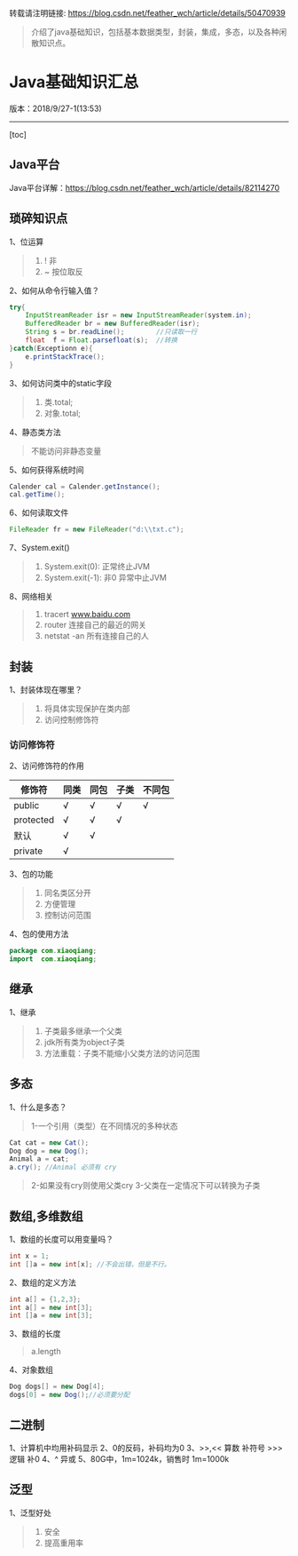 转载请注明链接: https://blog.csdn.net/feather_wch/article/details/50470939

>介绍了java基础知识，包括基本数据类型，封装，集成，多态，以及各种闲散知识点。

# Java基础知识汇总

版本：2018/9/27-1(13:53)

---

[toc]
## Java平台

Java平台详解：https://blog.csdn.net/feather_wch/article/details/82114270

## 琐碎知识点

1、位运算
> 1. ! 非
> 1. ~ 按位取反

2、如何从命令行输入值？
```java
try{
    InputStreamReader isr = new InputStreamReader(system.in);
    BufferedReader br = new BufferedReader(isr);
    String s = br.readLine();        //只读取一行
    float  f = Float.parsefloat(s);  //转换
}catch(Exceptionn e){
    e.printStackTrace();
}
```

3、如何访问类中的static字段
> 1. 类.total;
> 1. 对象.total;

4、静态类方法
> 不能访问非静态变量

5、如何获得系统时间
```java
Calender cal = Calender.getInstance();
cal.getTime();
```


6、如何读取文件
```java
FileReader fr = new FileReader("d:\\txt.c");
```

7、System.exit()
> 1. System.exit(0): 正常终止JVM
> 1. System.exit(-1): 非0 异常中止JVM

8、网络相关
> 1. tracert www.baidu.com
> 1. router 连接自己的最近的网关
> 1. netstat -an 所有连接自己的人


## 封装
1、封装体现在哪里？
> 1. 将具体实现保护在类内部
> 1. 访问控制修饰符

### 访问修饰符
2、访问修饰符的作用

|修饰符|同类|同包|子类|不同包|
|---|---|---|---|---|
|public| √| √| √| √|
|protected| √| √| √|
|默认|√|√|
|private|√|

3、包的功能
> 1. 同名类区分开
> 1. 方便管理
> 1. 控制访问范围

4、包的使用方法
```java
package com.xiaoqiang;
import  com.xiaoqiang;
```

## 继承

1、继承
> 1. 子类最多继承一个父类
> 1. jdk所有类为object子类
> 1. 方法重载：子类不能缩小父类方法的访问范围

## 多态
1、什么是多态？
> 1-一个引用（类型）在不同情况的多种状态
```java
Cat cat = new Cat();
Dog dog = new Dog();
Animal a = cat;
a.cry(); //Animal 必须有 cry
```
> 2-如果没有cry则使用父类cry
> 3-父类在一定情况下可以转换为子类

## 数组,多维数组

1、数组的长度可以用变量吗？
```java
int x = 1;
int []a = new int[x]; //不会出错，但是不行。
```
2、数组的定义方法
```java
int a[] = {1,2,3};
int a[] = new int[3];
int []a = new int[3];
```

3、数组的长度
> a.length

4、对象数组
```java
Dog dogs[] = new Dog[4];
dogs[0] = new Dog();//必须要分配
```
## 二进制

1、计算机中均用补码显示
2、0的反码，补码均为0
3、>>,<< 算数 补符号 >>> 逻辑 补0
4、^ 异或
5、80G中，1m=1024k，销售时 1m=1000k

## 泛型
1、泛型好处
> 1. 安全
> 2. 提高重用率
